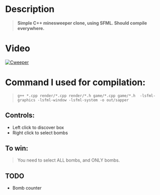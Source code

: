 # Description

> **Simple C++ minesweeper clone, using SFML. Should compile everywhere.**

# Video
[![Cweeper](http://img.youtube.com/vi/qZDDGpYLz5Q/0.jpg)](http://www.youtube.com/watch?v=qZDDGpYLz5Q "Cweeper")

# Command I used for compilation:

> ``` g++ *.cpp render/*.cpp render/*.h game/*.cpp game/*.h  -lsfml-graphics -lsfml-window -lsfml-system -o out/sapper  ```

## Controls:

+ Left click to discover box
+ Right click to select bombs

## To win:
> You need to select ALL bombs, and ONLY bombs.

## TODO
+ Bomb counter
